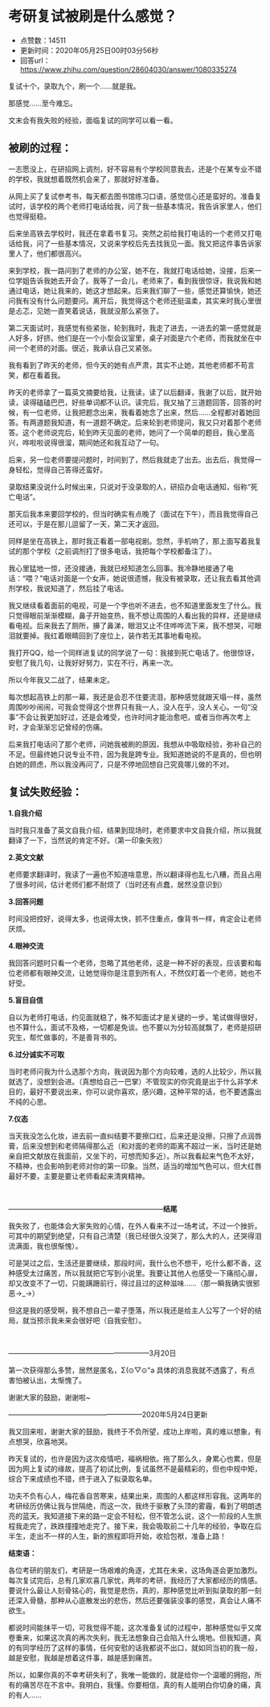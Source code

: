 # 考研复试被刷是什么感觉？
- 点赞数：14511
- 更新时间：2020年05月25日00时03分56秒
- 回答url：https://www.zhihu.com/question/28604030/answer/1080335274
<body>
 <p data-pid="eZrUNTwq">复试十个，录取九个，刷一个……就是我。</p>
 <p data-pid="eakOnQus">那感觉……至今难忘。</p>
 <p data-pid="_OY-nr4f">文末会有我失败的经验，面临复试的同学可以看一看。</p>
 <h2><b>被刷的过程：</b></h2>
 <p data-pid="zmMJRA-I">一志愿没上，在研招网上调剂，好不容易有个学校同意我去，还是个在某专业不错的学校，我就想着既然机会来了，那就好好准备。</p>
 <p data-pid="ywXYw-Sy">从网上买了复试参考书，每天都去图书馆练习口语，感觉信心还是蛮好的。准备复试时，该学校的两个老师打电话给我，问了我一些基本情况，我告诉家里人，他们也觉得挺稳。</p>
 <p data-pid="-9lVuJ7Z">后来坐高铁去学校时，我还在拿着书复习。突然之前给我打电话的一个老师又打电话给我，问了一些基本情况，又说来学校后先去找我见一面。我又把这件事告诉家里人了，他们都很高兴。</p>
 <p data-pid="BjDpaPI9">来到学校，我一路问到了老师的办公室，她不在，我就打电话给她，没接，后来一位学姐告诉我她去开会了。我等了一会儿，老师来了，看到我很惊讶，我说我和她通过电话，她让我来的，她这才想起来。后来我们聊了一些，感觉还算愉快，她还问我有没有什么问题要问。离开后，我觉得这个老师还挺温柔，其实来时我心里很是忐忑，见她一直笑着说话，我就没那么紧张了。</p>
 <p data-pid="uzTFf5fQ">第二天面试时，我感觉有些紧张，轮到我时，我走了进去，一进去的第一感觉就是人好多，好挤。他们是在一个小型会议室里，桌子对面是六个老师，而我就坐在中间一个老师的对面。很近，我承认自己又紧张。</p>
 <p data-pid="i_XwXxSX">我有看到了昨天的老师，但今天的她有点严肃，其实不止她，其他老师都不苟言笑，都在看着我。</p>
 <p data-pid="juEhNOI_">昨天的老师拿了一篇英文摘要给我，让我读，读了以后翻译，我谢了以后，就开始读，读得磕磕巴巴，好些单词都不认识。读完后，我又抽了三道题回答，回答的时候，有一位老师，让我把题念出来，我看着她念了出来，然后……全程都对着她回答。有两道题我知道，有一道题不确定。后来轮到老师提问，我又只对着那个老师答。这个老师说完后，轮到昨天见面的老师，她问了一个简单的题目，我心里高兴，哗啦啦说得很溜，期间她还和我互动了一句。</p>
 <p data-pid="gWjWsHbg">后来，另一位老师要提问题时，时间到了，然后我就走了出去。出去后，我觉得一身轻松，觉得自己答得还蛮好。</p>
 <p data-pid="VL3pUTUj">录取结果没说什么时候出来，只说对于没录取的人，研招办会电话通知，俗称“死亡电话”。</p>
 <p data-pid="B1g8lvRV">那天后我本来要回学校的，但当时确实有点晚了（面试在下午），而且我觉得自己还可以，于是在那儿逗留了一天，第二天才返回。</p>
 <p data-pid="mATFwrCT">同样是坐在高铁上，那时我正看着一部电视剧。忽然，手机响了，那上面写着我复试的那个学校（之前调剂打了很多电话，我把每个学校都备注了）。</p>
 <p data-pid="IiCBXWi1">我心里猛地一惊，还没接通，我就已经知道怎么回事。我冷静地接通了电话：“喂？”电话对面是一个女声，她说很遗憾，我没有被录取，还让我去看其他调剂学校，我说知道了，然后挂了电话。</p>
 <p data-pid="ECDx3nuk">我又继续看着面前的电视，可是一个字也听不进去，也不知道里面发生了什么。我只觉得眼前渐渐模糊，鼻子开始变热，我不想让周围的人看出我的异样，还是继续看电视。后来我去了厕所，擤了鼻涕，眼泪又止不住哗哗流下来，我不想哭，可眼泪就要掉。我红着眼睛回到了座位上，装作若无其事地看电视。</p>
 <p data-pid="gi022NL5">我打开QQ，给一个同样进复试的同学说了一句：我接到死亡电话了。他很惊讶，安慰了我几句，让我好好努力，实在不行，再来一次。</p>
 <p data-pid="gXm1hmRm">所以今年我又二战了，结果未定。</p>
 <p data-pid="9ANPgbyj">每次想起高铁上的那一幕，我还是会忍不住要流泪，那种感觉就跟天塌一样，虽然周围吵吵闹闹，可我会觉得这个世界只有我一人，没人在乎，没人关心。一句“没事”不会让我更加好过，还是会难受，也许时间才能治愈吧，或者当你再次考上时，才会渐渐忘记曾经的伤痛。</p>
 <p data-pid="vLCHJJLB">后来我打电话问了那个老师，问她我被刷的原因，我想从中吸取经验，弥补自己的不足。但最终她只说专业不符，因为我是跨专业。我知道她说的不是真的，但也明白她的顾虑，所以我没再问了，只是不停地回想自己究竟哪儿做的不对。</p>
 <h2><b>复试失败经验：</b></h2>
 <p data-pid="FCho-SZh"><b>1.自我介绍</b></p>
 <p data-pid="6SHaU-G2">当时我只准备了英文自我介绍，结果到现场时，老师要求中文自我介绍，所以我就翻译了一下，当然说的肯定不好。（第一印象失败）</p>
 <p data-pid="JKw4EhrQ"><b>2.英文文献</b></p>
 <p data-pid="jMhZ8US7">老师要求翻译时，我读了一遍也不知道啥意思，所以翻译得也乱七八糟，而且占用了很多时间，估计老师们都不耐烦了（当时还有点蠢，居然没意识到）</p>
 <p data-pid="6hBzMzbK"><b>3.回答问题</b></p>
 <p data-pid="P9u78yjx">时间没把控好，说得太多，也说得太快，抓不住重点，像背书一样，肯定会让老师厌烦。</p>
 <p data-pid="L09gnXIy"><b>4.眼神交流</b></p>
 <p data-pid="rb4Y1YbZ">我回答问题时只看一个老师，忽略了其他老师，这是一种不好的表现，应该要和每位老师都有眼神交流，让她觉得你是注意到所有人，不然仅盯着一个老师，她也不好受。</p>
 <p data-pid="agOlhl4n"><b>5.盲目自信</b></p>
 <p data-pid="qYWmP-Uk">自以为老师打电话，约见面就稳了，殊不知面试才是关键的一步。笔试做得很好，也不算什么，面试不及格，一切都是免谈。也不要以为分较高就飘了，老师是招研究生，帮忙做事的，不是善背书的。</p>
 <p data-pid="_BX0AfBb"><b>6.过分诚实不可取</b></p>
 <p data-pid="rkcGhbxU">当时老师问我为什么选那个方向，我说因为那个方向较难，选的人比较少，所以我就选了，没想到会进。（真想给自己一巴掌）不管现实的你究竟是出于什么非学术目的，最好不要说出来，你可以说你喜欢，感兴趣，这种平常的话，也不要透露出不纯的心思。</p>
 <p data-pid="GBzh3rQG"><b>7.仪态</b></p>
 <p data-pid="q5XSmL9_">当天我没怎么化妆，进去前一直纠结要不要擦口红，后来还是没擦，只擦了点润唇膏，后来没想到和老师隔得那么近（和对面的老师的距离不超过一米，当时还是她亲自把文献放在我面前，又坐下的，可想而知多近）。所以我看起来气色不太好，不精神，也会影响到老师对你的第一印象。当然，适当的增加气色可以，但大红唇最好不要，主要是要让老师看起来清爽精神。</p>
 <p class="ztext-empty-paragraph"><br></p>
 <p data-pid="ATM77EPD">——————————————————————<b>结尾</b></p>
 <p data-pid="VHbK6Yes">我失败了，也能体会大家失败的心情，在外人看来不过一场考试，不过一个挫折。可其中的期望到绝望，只有自己清楚（我已经很久没哭了，那么大的人，还哭得泪流满面，我也很惭愧）。</p>
 <p data-pid="YzEvzgfi">可是哭过之后，生活还是要继续，那段时间，我什么也不想干，吃什么都不香，这种感受太过痛苦，所以我就把它写到小说里。我要让其他人也感受一下痛彻心扉，却又改变不了一切，只能蹒跚前行，得过且过的这种滋味……（那一瞬我确实很邪恶→_→）</p>
 <p data-pid="tCHUWLMZ">但这是我的感受啊，我不想自己一辈子堕落，所以我还是给主人公写了一个好的结局，就当预示我未来会很好吧（自我安慰）。</p>
 <p class="ztext-empty-paragraph"><br></p>
 <p data-pid="KQzYjPG8">————————————————————3月20日</p>
 <p data-pid="8h360mLq">第一次获得那么多赞，居然是匿名，Σ(⊙▽⊙"a 具体的消息我就不透露了，有点害怕被认出，太惭愧了。</p>
 <p data-pid="xjsvSdDJ">谢谢大家的鼓励，谢谢啦~</p>
 <p data-pid="IIr8yiWT">———————————————————2020年5月24日更新</p>
 <p data-pid="uC0k-xEd">我又回来啦，谢谢大家的鼓励，我终于不负所望，成功上岸啦，真的难以想象，有点想哭，欣喜地哭。</p>
 <p data-pid="nx-rjS4u">昨天复试的，也许是因为这次疫情吧，福祸相依。拖了那么久，身累心也累，但是因为网上复试的缘故，提高了初试比例，复试虽然不是最精彩的，但也中规中矩，综合下来成绩也不错，终于进入了拟录取名单。</p>
 <p data-pid="llfyrDw-">功夫不负有心人，梅花香自苦寒来，结果出来，周围的人都这样形容我。这两年的考研经历仿佛让我与世隔绝，而这一次，我终于驱散了头顶的雾霾，看到了明朗透亮的蓝天。我知道接下来的路一定会不轻松，但不管怎么说，这个一阶段的人生旅程我走完了，跌跌撞撞地走完了。接下来，我会吸取前二十几年的经验，争取在后半生，走出不一样的人生，新的旅程即将开始，收拾包袱，准备上路！</p>
 <p data-pid="W3nDR6_E"><b>结束语：</b></p>
 <p data-pid="UP_rTlFu">各位考研的朋友们，考研是一场艰难的角逐，尤其在未来，这场角逐会更加激烈。每次复试完后，总有几家欢喜几家忧，两年的考研，我经历了大家都经历的情感。要说什么最让人刻骨铭心的，我觉是悲伤，真的，那种感觉比听到拟录取的那一刻还深入骨髓，那种从心底散发出的悲伤，然后还要强装没事的感觉，真会让人痛不欲生。</p>
 <p data-pid="jYuG_DdM">都说时间能抹平一切，可我觉得不能，这次准备复试的过程中，那种感觉似乎又席卷重来，如果这次真的再次失利，我无法想象自己会陷入什么境地。但我知道，真的有同学经历了这样的事情，任何安慰的话我都说不出口，就如同当初的我一般，越是安慰，我越是想着这件事，越是感到痛苦。</p>
 <p data-pid="uqAFFfCx">所以，如果你真的不幸考研失利了，我唯一能做的，就是给你一个温暖的拥抱，所有的痛苦尽在不言中。我明白，我懂。你要相信，真的有人能明白你切身的痛，真的有人……</p>
 <p></p>
 <p></p>
</body>